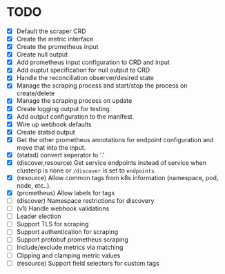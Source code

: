 # TODO

- [x] Default the scraper CRD
- [x] Create the metric interface
- [x] Create the prometheus input
- [x] Create null output
- [x] Add prometheus input configuration to CRD and input
- [x] Add ouptut specification for null output to CRD
- [x] Handle the reconciliation observer/desired state
- [x] Manage the scraping process and start/stop the process on create/delete
- [x] Manage the scraping process on update
- [x] Create logging output for testing
- [x] Add output configuration to the manifest.
- [x] Wire up webhook defaults
- [x] Create statsd output
- [x] Get the other prometheus annotations for endpoint configuration and move that into the input.
- [x] (statsd) convert seperator to '.'
- [x] (discover,resource) Get service endpoints instead of service when clusterip is none or `/discover` is set to `endpoints`.
- [x] (resource) Allow common tags from k8s information (namespace, pod, node, etc..).
- [x] (prometheus) Allow labels for tags
- [ ] (discover) Namespace restrictions for discovery
- [ ] (v1) Handle webhook validations
- [ ] Leader election
- [ ] Support TLS for scraping
- [ ] Support authentication for scraping
- [ ] Support protobuf prometheus scraping
- [ ] Include/exclude metrics via matching
- [ ] Clipping and clamping metric values
- [ ] (resource) Support field selectors for custom tags
